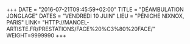 +++
DATE = "2016-07-21T09:45:59+02:00"
TITLE = "DÉAMBULATION JONGLAGE"
DATES = "VENDREDI 10 JUIN"
LIEU = "PÉNICHE NIXNOX, PARIS"
LINK= "HTTP://MANOEL-ARTISTE.FR/PRESTATIONS/FACE%20%C3%80%20FACE/"
WEIGHT=9999990
+++

